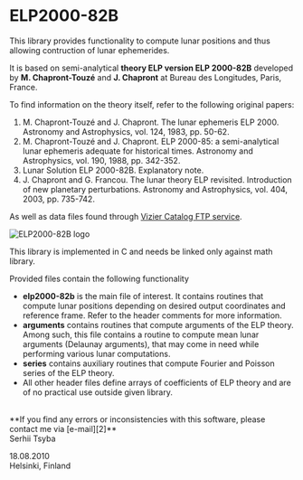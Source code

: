 ELP2000-82B
===========

This library provides functionality to compute lunar positions and thus allowing contruction of lunar ephemerides.

It is based on semi-analytical **theory ELP version ELP 2000-82B** developed by **M. Chapront-Touzé** and **J. Chapront**
at Bureau des Longitudes, Paris, France.

To find information on the theory itself, refer to the following original papers:

1. M. Chapront-Touzé and J. Chapront. The lunar ephemeris ELP 2000. Astronomy and Astrophysics, vol. 124, 1983,
   pp. 50-62.
2. M. Chapront-Touzé and J. Chapront. ELP 2000-85: a semi-analytical lunar ephemeris adequate for historical times.
   Astronomy and Astrophysics, vol. 190, 1988, pp. 342-352.
3. Lunar Solution ELP 2000-82B. Explanatory note.
4. J. Chapront and G. Francou. The lunar theory ELP revisited. Introduction of new planetary perturbations.
   Astronomy and Astrophysics, vol. 404, 2003, pp. 735-742.
   
As well as data files found through [Vizier Catalog FTP service](http://vizier.cfa.harvard.edu/viz-bin/ftp-index?VI/79).

![ELP2000-82B logo][1]

This library is implemented in C and needs be linked only against math library.

Provided files contain the following functionality

* **elp2000-82b** is the main file of interest. It contains routines that compute lunar positions depending on desired
  output coordinates and reference frame. Refer to the header comments for more information.
* **arguments** contains routines that compute arguments of the ELP theory. Among such, this file contains a routine
  to compute mean lunar arguments (Delaunay arguments), that may come in need while performing various lunar
  computations.
* **series** contains auxiliary routines that compute Fourier and Poisson series of the ELP theory.
* All other header files define arrays of coefficients of ELP theory and are of no practical use outside given library.

<br />
**If you find any errors or inconsistencies with this software, please contact me via [e-mail][2]**

<br />
Serhii Tsyba

18.08.2010<br />
Helsinki, Finland

[1]: https://dl.dropbox.com/u/4936034/Referred/ELP2000-82B.png          "ELP2000-82B logo"
[2]: mailto:sertsy@gmail.com                                            "Contact e-mail"
